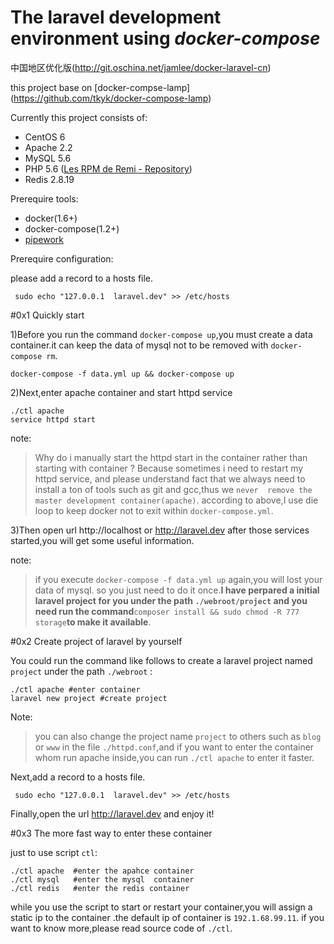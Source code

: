 # The laravel development environment using  *docker-compose*

中国地区优化版(http://git.oschina.net/jamlee/docker-laravel-cn)

this project base on [docker-compse-lamp] (https://github.com/tkyk/docker-compose-lamp)


Currently this project consists of:

- CentOS 6
- Apache 2.2
- MySQL 5.6
- PHP 5.6 ([Les RPM de Remi - Repository](http://rpms.famillecollet.com/))
- Redis 2.8.19

Prerequire tools:

- docker(1.6+)
- docker-compose(1.2+)
- [pipework](https://github.com/jpetazzo/pipework)

Prerequire configuration:

please add a record to a hosts file.

     sudo echo "127.0.0.1  laravel.dev" >> /etc/hosts


#0x1 Quickly start



1)Before you run the command  `docker-compose up`,you must create a data container.it can keep the data of mysql not to be removed with `docker-compose rm`.

    docker-compose -f data.yml up && docker-compose up

2)Next,enter apache container and start httpd service

    ./ctl apache
    service httpd start

note:
    
>    Why do i manually start the httpd start in the container rather than starting with container ?
>    Because sometimes i need to restart my httpd service, and please understand fact that we always need to install a ton of tools such as git and gcc,thus we `never  remove the master development container(apache)`. according to above,I use die loop to keep docker not to exit within `docker-compose.yml`.

3)Then open url http://localhost or http://laravel.dev after those services started,you will get some useful information.

note:

>    if you execute `docker-compose -f data.yml up` again,you will lost your data of mysql. so you just need to do
it once.**I have perpared a initial laravel project for you under the path `./webroot/project` and you need run the command**`composer install && sudo chmod -R 777 storage`**to make it available**.


#0x2 Create project of laravel by yourself

You could run the command like follows to create a laravel project named `project` under the path `./webroot` :
   
    ./ctl apache #enter container
    laravel new project #create project

Note: 
> you can also change the project name `project` to others such as `blog` or `www` in the file `./httpd.conf`,and if you want to enter the container whom run apache inside,you can run `./ctl apache` to enter it faster.

Next,add a record to a hosts file.

     sudo echo "127.0.0.1  laravel.dev" >> /etc/hosts


Finally,open the url http://laravel.dev and enjoy it!

#0x3 The more fast way to enter these container

just to use script `ctl`:

    ./ctl apache  #enter the apahce container
    ./ctl mysql   #enter the mysql  container
    ./ctl redis   #enter the redis container

while you use the script to start or restart your container,you will assign a static ip to the container .the default ip of container is `192.1.68.99.11`. if you want to know more,please read source code of `./ctl`.
